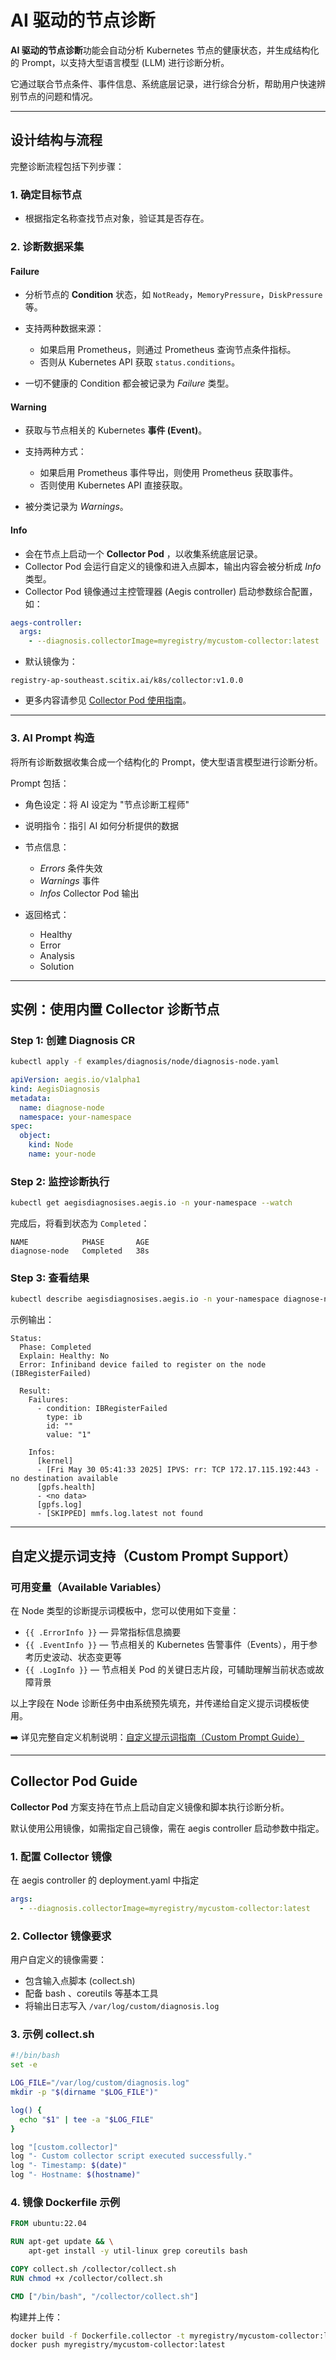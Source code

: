 # AI 驱动的节点诊断

**AI 驱动的节点诊断**功能会自动分析 Kubernetes 节点的健康状态，并生成结构化的 Prompt，以支持大型语言模型 (LLM) 进行诊断分析。

它通过联合节点条件、事件信息、系统底层记录，进行综合分析，帮助用户快速辨别节点的问题和情况。

---

## 设计结构与流程

完整诊断流程包括下列步骤：

### 1. 确定目标节点

* 根据指定名称查找节点对象，验证其是否存在。

### 2. 诊断数据采集

#### **Failure**

* 分析节点的 **Condition** 状态，如 `NotReady`，`MemoryPressure`，`DiskPressure`等。
* 支持两种数据来源：

  * 如果启用 Prometheus，则通过 Prometheus 查询节点条件指标。
  * 否则从 Kubernetes API 获取 `status.conditions`。
* 一切不健康的 Condition 都会被记录为 *Failure* 类型。

#### **Warning**

* 获取与节点相关的 Kubernetes **事件 (Event)**。
* 支持两种方式：

  * 如果启用 Prometheus 事件导出，则使用 Prometheus 获取事件。
  * 否则使用 Kubernetes API 直接获取。
* 被分类记录为 *Warnings*。

#### **Info**

* 会在节点上启动一个 **Collector Pod** ，以收集系统底层记录。
* Collector Pod 会运行自定义的镜像和进入点脚本，输出内容会被分析成 *Info* 类型。
* Collector Pod 镜像通过主控管理器 (Aegis controller) 启动参数综合配置，如：

```yaml
aegs-controller:
  args:
    - --diagnosis.collectorImage=myregistry/mycustom-collector:latest
```

* 默认镜像为：

```text
registry-ap-southeast.scitix.ai/k8s/collector:v1.0.0
```

* 更多内容请参见 [Collector Pod 使用指南](#collector-pod-guide)。

---

### 3. AI Prompt 构造

将所有诊断数据收集合成一个结构化的 Prompt，使大型语言模型进行诊断分析。

Prompt 包括：

* 角色设定：将 AI 设定为 "节点诊断工程师"
* 说明指令：指引 AI 如何分析提供的数据
* 节点信息：

  * *Errors* 条件失效
  * *Warnings* 事件
  * *Infos* Collector Pod 输出
* 返回格式：

  * Healthy
  * Error
  * Analysis
  * Solution

---

## 实例：使用内置 Collector 诊断节点

### Step 1: 创建 Diagnosis CR

```bash
kubectl apply -f examples/diagnosis/node/diagnosis-node.yaml
```

```yaml
apiVersion: aegis.io/v1alpha1
kind: AegisDiagnosis
metadata:
  name: diagnose-node
  namespace: your-namespace
spec:
  object:
    kind: Node
    name: your-node
```

### Step 2: 监控诊断执行

```bash
kubectl get aegisdiagnosises.aegis.io -n your-namespace --watch
```

完成后，将看到状态为 `Completed`：

```
NAME            PHASE       AGE
diagnose-node   Completed   38s
```

### Step 3: 查看结果

```bash
kubectl describe aegisdiagnosises.aegis.io -n your-namespace diagnose-node
```

示例输出：

```
Status:
  Phase: Completed
  Explain: Healthy: No
  Error: Infiniband device failed to register on the node (IBRegisterFailed)

  Result:
    Failures:
      - condition: IBRegisterFailed
        type: ib
        id: ""
        value: "1"

    Infos:
      [kernel]
      - [Fri May 30 05:41:33 2025] IPVS: rr: TCP 172.17.115.192:443 - no destination available
      [gpfs.health]
      - <no data>
      [gpfs.log]
      - [SKIPPED] mmfs.log.latest not found
```

---

## 自定义提示词支持（Custom Prompt Support）

### 可用变量（Available Variables）

在 Node 类型的诊断提示词模板中，您可以使用如下变量：


* `{{ .ErrorInfo }}` — 异常指标信息摘要
* `{{ .EventInfo }}` — 节点相关的 Kubernetes 告警事件（Events），用于参考历史波动、状态变更等
* `{{ .LogInfo }}` — 节点相关 Pod 的关键日志片段，可辅助理解当前状态或故障背景


以上字段在 Node 诊断任务中由系统预先填充，并传递给自定义提示词模板使用。

➡️ 详见完整自定义机制说明：[自定义提示词指南（Custom Prompt Guide）](./diagnosis-custom-prompt-guide_CN.md)

---

## Collector Pod Guide

**Collector Pod** 方案支持在节点上启动自定义镜像和脚本执行诊断分析。

默认使用公用镜像，如需指定自己镜像，需在 aegis controller 启动参数中指定。

### 1. 配置 Collector 镜像

在 aegis controller 的 deployment.yaml 中指定

```yaml
args:
  - --diagnosis.collectorImage=myregistry/mycustom-collector:latest
```

### 2. Collector 镜像要求

用户自定义的镜像需要：

* 包含输入点脚本 (collect.sh)
* 配备 bash 、coreutils 等基本工具
* 将输出日志写入 `/var/log/custom/diagnosis.log`

### 3. 示例 collect.sh

```bash
#!/bin/bash
set -e

LOG_FILE="/var/log/custom/diagnosis.log"
mkdir -p "$(dirname "$LOG_FILE")"

log() {
  echo "$1" | tee -a "$LOG_FILE"
}

log "[custom.collector]"
log "- Custom collector script executed successfully."
log "- Timestamp: $(date)"
log "- Hostname: $(hostname)"
```

### 4. 镜像 Dockerfile 示例

```dockerfile
FROM ubuntu:22.04

RUN apt-get update && \
    apt-get install -y util-linux grep coreutils bash

COPY collect.sh /collector/collect.sh
RUN chmod +x /collector/collect.sh

CMD ["/bin/bash", "/collector/collect.sh"]
```

构建并上传：

```bash
docker build -f Dockerfile.collector -t myregistry/mycustom-collector:latest .
docker push myregistry/mycustom-collector:latest
```
